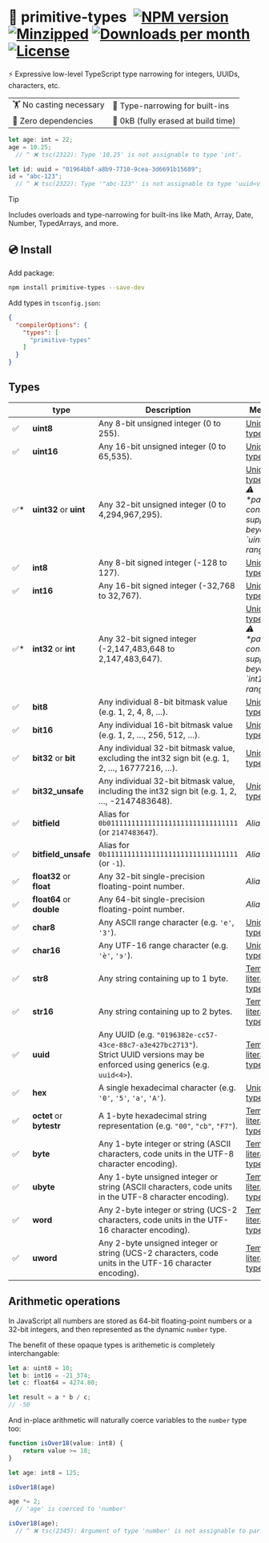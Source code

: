 # 🔌 primitive-types &nbsp;[![NPM version](https://img.shields.io/npm/v/primitive-types.svg)](https://www.npmjs.com/package/primitive-types) [![Minzipped](https://img.shields.io/badge/minzipped_size-0_KB!-blue)](https://bundlephobia.com/package/primitive-types) [![Downloads per month](https://img.shields.io/npm/dm/primitive-types.svg)](https://www.npmjs.com/package/primitive-types) [![License](https://badgen.net/npm/license/primitive-types)](https://github.com/reececomo/primitive-types/blob/main/LICENSE)

⚡ Expressive low-level TypeScript type narrowing for integers, UUIDs, characters, etc.

| | |
| ------ | ------ |
| 🏋️ No casting necessary | 🚀 Type-narrowing for built-ins |
| 🍃 Zero dependencies | 🔮 0kB (fully erased at build time) |

```ts
let age: int = 22;
age = 10.25;
  // ^ ❌ tsc(2322): Type '10.25' is not assignable to type 'int'.

let id: uuid = "01964bbf-a8b9-7710-9cea-3d6691b15689";
id = "abc-123";
  // ^ ❌ tsc(2322): Type '"abc-123"' is not assignable to type 'uuid<v>'.
```

> [!TIP]
> Includes overloads and type-narrowing for built-ins like Math, Array, Date,
> Number, TypedArrays, and more.

## 💿 Install

Add package:

```sh
npm install primitive-types --save-dev
```

Add types in `tsconfig.json`:

```json
{
  "compilerOptions": {
    "types": [
      "primitive-types"
    ]
  }
}
```

## Types

<table>
  <thead>
    <tr>
      <th></th>
      <th>type</th>
      <th>Description</th>
      <th>Method</th>
      <th>Base type</th>
    </tr>
  </thead>
  <tbody>
    <!-- Unsigned integers -->
    <tr>
      <td>✅</td>
      <td><b>uint8</b></td>
      <td>Any 8-bit unsigned integer (0 to 255).</td>
      <td><a href="https://www.typescriptlang.org/docs/handbook/unions-and-intersections.html#union-types">Union type</a></td>
      <td><code>number</code></td>
    </tr>
    <tr>
      <td>✅</td>
      <td><b>uint16</b></td>
      <td>Any 16-bit unsigned integer (0 to 65,535).</td>
      <td><a href="https://www.typescriptlang.org/docs/handbook/unions-and-intersections.html#union-types">Union type</a></td>
      <td><code>number</code></td>
    </tr>
    <tr>
      <td>✅*</td>
      <td><b>uint32</b> or <b>uint</b></td>
      <td>Any 32-bit unsigned integer (0 to 4,294,967,295).</td>
      <td>
        <a href="https://www.typescriptlang.org/docs/handbook/unions-and-intersections.html#union-types">Union type</a>
        <br/>
        <i>⚠️ *partial constants support beyond `uint16` range.</i>
      </td>
      <td><code>number</code></td>
    </tr>
    <!-- Integers -->
    <tr>
      <td>✅</td>
      <td><b>int8</b></td>
      <td>Any 8-bit signed integer (-128 to 127).</td>
      <td><a href="https://www.typescriptlang.org/docs/handbook/unions-and-intersections.html#union-types">Union type</a></td>
      <td><code>number</code></td>
    </tr>
    <tr>
      <td>✅</td>
      <td><b>int16</b></td>
      <td>Any 16-bit signed integer (-32,768 to 32,767).</td>
      <td><a href="https://www.typescriptlang.org/docs/handbook/unions-and-intersections.html#union-types">Union type</a></td>
      <td><code>number</code></td>
    </tr>
    <tr>
      <td>✅*</td>
      <td><b>int32</b> or <b>int</b></td>
      <td>Any 32-bit signed integer (-2,147,483,648 to 2,147,483,647).</td>
      <td>
        <a href="https://www.typescriptlang.org/docs/handbook/unions-and-intersections.html#union-types">Union type</a>
        <br/>
        <i>⚠️ *partial constants support beyond `int16` range.</i>
      </td>
      <td><code>number</code></td>
    </tr>
    <!-- Bitfields -->
    <tr>
      <td>✅</td>
      <td><b>bit8</b></td>
      <td>Any individual 8-bit bitmask value (e.g. 1, 2, 4, 8, …).</td>
      <td><a href="https://www.typescriptlang.org/docs/handbook/unions-and-intersections.html#union-types">Union type</a></td>
      <td><code>number</code></td>
    </tr>
    <tr>
      <td>✅</td>
      <td><b>bit16</b></td>
      <td>Any individual 16-bit bitmask value (e.g. 1, 2, …, 256, 512, …).</td>
      <td><a href="https://www.typescriptlang.org/docs/handbook/unions-and-intersections.html#union-types">Union type</a></td>
      <td><code>number</code></td>
    </tr>
    <tr>
      <td>✅</td>
      <td><b>bit32</b> or <b>bit</b></td>
      <td>Any individual 32-bit bitmask value, excluding the int32 sign bit (e.g. 1, 2, …, 16777216, …).</td>
      <td><a href="https://www.typescriptlang.org/docs/handbook/unions-and-intersections.html#union-types">Union type</a></td>
      <td><code>number</code></td>
    </tr>
    <tr>
      <td>✅</td>
      <td><b>bit32_unsafe</b></td>
      <td>Any individual 32-bit bitmask value, including the int32 sign bit (e.g. 1, 2, …, -2147483648).</td>
      <td><a href="https://www.typescriptlang.org/docs/handbook/unions-and-intersections.html#union-types">Union type</a></td>
      <td><code>number</code></td>
    </tr>
    <tr>
      <td>✅</td>
      <td><b>bitfield</b></td>
      <td>Alias for <code>0b01111111111111111111111111111111</code> (or <code>2147483647</code>).</td>
      <td><i>Alias</i></td>
      <td><code>2147483647</code></td>
    </tr>
    <tr>
      <td>✅</td>
      <td><b>bitfield_unsafe</b></td>
      <td>Alias for <code>0b11111111111111111111111111111111</code> (or <code>-1</code>).</td>
      <td><i>Alias</i></td>
      <td><code>-1</code></td>
    </tr>
    <!-- Floats -->
    <tr>
      <td>✅</td>
      <td><b>float32</b> or <b>float</b></td>
      <td>Any 32-bit single-precision floating-point number.</td>
      <td><i>Alias</i></td>
      <td><code>number</code></td>
    </tr>
    <tr>
      <td>✅</td>
      <td><b>float64</b> or <b>double</b></td>
      <td>Any 64-bit single-precision floating-point number.</td>
      <td><i>Alias</i></td>
      <td><code>number</code></td>
    </tr>
    <!-- Chars -->
    <tr>
      <td>✅</td>
      <td><b>char8</b></td>
      <td>Any ASCII range character (e.g. <code>'e'</code>, <code>'3'</code>).</td>
      <td><a href="https://www.typescriptlang.org/docs/handbook/unions-and-intersections.html#union-types">Union type</a></td>
      <td><code>string</code></td>
    </tr>
    <tr>
      <td>✅</td>
      <td><b>char16</b></td>
      <td>Any UTF-16 range character (e.g. <code>'ѐ'</code>, <code>'϶'</code>).</td>
      <td><a href="https://www.typescriptlang.org/docs/handbook/unions-and-intersections.html#union-types">Union type</a></td>
      <td><code>string</code></td>
    </tr>
    <!-- Strings -->
    <tr>
      <td>✅</td>
      <td><b>str8</b></td>
      <td>Any string containing up to 1 byte.</td>
      <td><a href="https://www.typescriptlang.org/docs/handbook/2/template-literal-types.html">Template literal type</a></td>
      <td><code>string</code></td>
    </tr>
    <tr>
      <td>✅</td>
      <td><b>str16</b></td>
      <td>Any string containing up to 2 bytes.</td>
      <td><a href="https://www.typescriptlang.org/docs/handbook/2/template-literal-types.html">Template literal type</a></td>
      <td><code>string</code></td>
    </tr>
    <!-- UUID -->
    <tr>
      <td>✅</td>
      <td><b>uuid</b></td>
      <td>Any UUID (e.g. <code>"0196382e-cc57-43ce-88c7-a3e427bc2713"</code>).<br/>Strict UUID versions may be enforced using generics (e.g. <code>uuid<4></code>).</td>
      <td><a href="https://www.typescriptlang.org/docs/handbook/2/template-literal-types.html">Template literal type</a></td>
      <td><code>string</code></td>
    </tr>
    <!-- Hex -->
    <tr>
      <td>✅</td>
      <td><b>hex</b></td>
      <td>A single hexadecimal character (e.g. <code>'0'</code>, <code>'5'</code>, <code>'a'</code>, <code>'A'</code>).</td>
      <td><a href="https://www.typescriptlang.org/docs/handbook/unions-and-intersections.html#union-types">Union type</a></td>
      <td><code>string</code></td>
    </tr>
    <tr>
      <td>✅</td>
      <td><b>octet</b> or <b>bytestr</b></td>
      <td>A 1-byte hexadecimal string representation (e.g. <code>"00"</code>, <code>"cb"</code>, <code>"F7"</code>).</td>
      <td><a href="https://www.typescriptlang.org/docs/handbook/2/template-literal-types.html">Template literal type</a></td>
      <td><code>string</code></td>
    </tr>
    <tr>
      <td>✅</td>
      <td><b>byte</b></td>
      <td>Any 1-byte integer or string (ASCII characters, code units in the UTF-8 character encoding).</td>
      <td><a href="https://www.typescriptlang.org/docs/handbook/2/template-literal-types.html">Template literal type</a></td>
      <td><code>number | string</code></td>
    </tr>
    <tr>
      <td>✅</td>
      <td><b>ubyte</b></td>
      <td>Any 1-byte unsigned integer or string (ASCII characters, code units in the UTF-8 character encoding).</td>
      <td><a href="https://www.typescriptlang.org/docs/handbook/2/template-literal-types.html">Template literal type</a></td>
      <td><code>number | string</code></td>
    </tr>
    <tr>
      <td>✅</td>
      <td><b>word</b></td>
      <td>Any 2-byte integer or string (UCS-2 characters, code units in the UTF-16 character encoding).</td>
      <td><a href="https://www.typescriptlang.org/docs/handbook/2/template-literal-types.html">Template literal type</a></td>
      <td><code>number | string</code></td>
    </tr>
    <tr>
      <td>✅</td>
      <td><b>uword</b></td>
      <td>Any 2-byte unsigned integer or string (UCS-2 characters, code units in the UTF-16 character encoding).</td>
      <td><a href="https://www.typescriptlang.org/docs/handbook/2/template-literal-types.html">Template literal type</a></td>
      <td><code>number | string</code></td>
    </tr>
  </tbody>
</table>

## Arithmetic operations

In JavaScript all numbers are stored as 64-bit floating-point numbers or a 32-bit
integers, and then represented as the dynamic `number` type.

The benefit of these opaque types is arithemetic is completely interchangable:

```ts
let a: uint8 = 10;
let b: int16 = -21_374;
let c: float64 = 4274.80;

let result = a * b / c;
// -50
```

And in-place arithmetic will naturally coerce variables to the `number` type too:

```ts
function isOver18(value: int8) {
    return value >= 18;
}

let age: int8 = 125;

isOver18(age)

age *= 2;
  // 'age' is coerced to 'number'

isOver18(age);
  // ^ ❌ tsc(2345): Argument of type 'number' is not assignable to parameter of type 'int8'.
```
